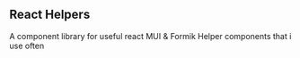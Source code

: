 ## React Helpers

A component library for useful react MUI & Formik Helper components that i use often
